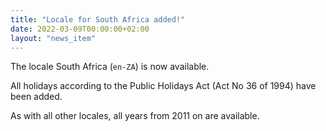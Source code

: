 ```yaml
---
title: "Locale for South Africa added!"
date: 2022-03-09T00:00:00+02:00
layout: "news_item"
---
```


The locale South Africa (`en-ZA`) is now available.
<!--more-->
All holidays according to the Public Holidays Act (Act No 36 of 1994) have been added.

As with all other locales, all years from 2011 on are available.
